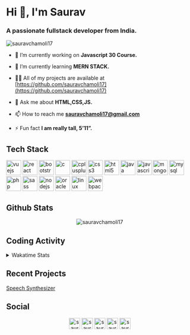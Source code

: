 <h1>Hi 👋, I'm Saurav</h1>
<h3>A passionate fullstack developer from India.</h3>

<p align="left"> <img src="https://komarev.com/ghpvc/?username=sauravchamoli17" alt="sauravchamoli17" /> </p>

- 🔭 I’m currently working on **Javascript 30 Course.**

- 🌱 I’m currently learning **MERN STACK.**

- 👨‍💻 All of my projects are available at [https://github.com/sauravchamoli17](https://github.com/sauravchamoli17)

- 💬 Ask me about **HTML,CSS,JS.**

- 📫 How to reach me **sauravchamoli17@gmail.com**

- ⚡ Fun fact **I am really tall, 5’11”.**

## Tech Stack

<p align="left"><img src="https://devicons.github.io/devicon/devicon.git/icons/vuejs/vuejs-original-wordmark.svg" alt="vuejs" width="40" height="40"/> <img src="https://devicons.github.io/devicon/devicon.git/icons/react/react-original-wordmark.svg" alt="react" width="40" height="40"/> <img src="https://devicons.github.io/devicon/devicon.git/icons/bootstrap/bootstrap-plain.svg" alt="bootstrap" width="40" height="40"/> <img src="https://devicons.github.io/devicon/devicon.git/icons/c/c-original.svg" alt="c" width="40" height="40"/> <img src="https://devicons.github.io/devicon/devicon.git/icons/cplusplus/cplusplus-original.svg" alt="cplusplus" width="40" height="40"/> <img src="https://devicons.github.io/devicon/devicon.git/icons/css3/css3-original-wordmark.svg" alt="css3" width="40" height="40"/> <img src="https://devicons.github.io/devicon/devicon.git/icons/html5/html5-original-wordmark.svg" alt="html5" width="40" height="40"/> <img src="https://devicons.github.io/devicon/devicon.git/icons/java/java-original-wordmark.svg" alt="java" width="40" height="40"/> <img src="https://devicons.github.io/devicon/devicon.git/icons/javascript/javascript-original.svg" alt="javascript" width="40" height="40"/> <img src="https://devicons.github.io/devicon/devicon.git/icons/mongodb/mongodb-original-wordmark.svg" alt="mongodb" width="40" height="40"/> <img src="https://devicons.github.io/devicon/devicon.git/icons/mysql/mysql-original-wordmark.svg" alt="mysql" width="40" height="40"/> <img src="https://devicons.github.io/devicon/devicon.git/icons/php/php-original.svg" alt="php" width="40" height="40"/> <img src="https://devicons.github.io/devicon/devicon.git/icons/sass/sass-original.svg" alt="sass" width="40" height="40"/> <img src="https://devicons.github.io/devicon/devicon.git/icons/nodejs/nodejs-original-wordmark.svg" alt="nodejs" width="40" height="40"/> <img src="https://devicons.github.io/devicon/devicon.git/icons/oracle/oracle-original.svg" alt="oracle" width="40" height="40"/> <img src="https://devicons.github.io/devicon/devicon.git/icons/linux/linux-original.svg" alt="linux" width="40" height="40"/> <img src="https://devicons.github.io/devicon/devicon.git/icons/webpack/webpack-original.svg" alt="webpack" width="40" height="40"/></p>


## Github Stats

  <p align="center"><img src="https://github-readme-stats.vercel.app/api?username=sauravchamoli17&show_icons=true" alt="sauravchamoli17" /></p>

## Coding Activity

<details>
  <summary>Wakatime Stats</summary>
  <p align="center"> 
    <img src="https://wakatime.com/share/@7177670b-1a0d-474b-bdbf-41bdfa46e386/2370f337-07d0-406f-bd59-3ccec17d4f79.svg" height="500" alt="Coding Time" /> 
    <img src="https://wakatime.com/share/@7177670b-1a0d-474b-bdbf-41bdfa46e386/3771eb71-3f96-4905-a324-c175b75ec368.svg" height="500" alt="Coding Languages" />
  </p>
</details>

## Recent Projects
<p>
<a href="https://sauravchamoli17.github.io/Speech-Synthesis/" target="_blank">Speech Synthesizer</a>
</p>

## Social
<p align="center">
<a href="https://codepen.io/sauravchamoli17" target="blank"><img align="center" src="https://cdn.jsdelivr.net/npm/simple-icons@3.0.1/icons/codepen.svg" alt="sauravchamoli17" height="30" width="30" /></a>
<a href="https://dev.to/sauravchamoli17" target="blank"><img align="center" src="https://cdn.jsdelivr.net/npm/simple-icons@3.0.1/icons/dev-dot-to.svg" alt="sauravchamoli17" height="30" width="30" /></a>
<a href="https://linkedin.com/in/saurav-chamoli" target="blank"><img align="center" src="https://cdn.jsdelivr.net/npm/simple-icons@3.0.1/icons/linkedin.svg" alt="saurav-chamoli" height="30" width="30" /></a>
<a href="https://stackexchange.com/users/15573812/saurav-chamoli" target="blank"><img align="center" src="https://cdn.jsdelivr.net/npm/simple-icons@3.0.1/icons/stackoverflow.svg" alt="saurav-chamoli" height="30" width="30" /></a>
<a href="https://exercism.io/profiles/sauravchamoli17" target="blank"><img align="center" src="https://cdn.jsdelivr.net/npm/simple-icons@3.0.1/icons/exercism.svg" alt="saurav-chamoli" height="30" width="30" /></a>  
<!-- <a href="https://dribbble.com/saurav17" target="blank"><img align="center" src="https://cdn.jsdelivr.net/npm/simple-icons@3.0.1/icons/dribbble.svg" alt="saurav17" height="30" width="30" /></a>
<a href="https://www.behance.net/sauravchamoli" target="blank"><img align="center" src="https://cdn.jsdelivr.net/npm/simple-icons@3.0.1/icons/behance.svg" alt="sauravchamoli" height="30" width="30" /></a> -->
</p>
